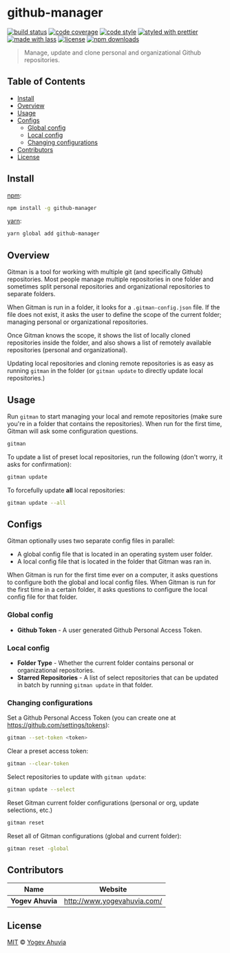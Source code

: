 # github-manager

[![build status](https://img.shields.io/travis/kindofone/github-manager.svg)](https://travis-ci.com/kindofone/github-manager)
[![code coverage](https://img.shields.io/codecov/c/github/kindofone/github-manager.svg)](https://codecov.io/gh/kindofone/github-manager)
[![code style](https://img.shields.io/badge/code_style-XO-5ed9c7.svg)](https://github.com/sindresorhus/xo)
[![styled with prettier](https://img.shields.io/badge/styled_with-prettier-ff69b4.svg)](https://github.com/prettier/prettier)
[![made with lass](https://img.shields.io/badge/made_with-lass-95CC28.svg)](https://lass.js.org)
[![license](https://img.shields.io/github/license/kindofone/github-manager.svg)](LICENSE)
[![npm downloads](https://img.shields.io/npm/dt/github-manager.svg)](https://npm.im/github-manager)

> Manage, update and clone personal and organizational Github repositories.


## Table of Contents

* [Install](#install)
* [Overview](#overview)
* [Usage](#usage)
* [Configs](#configs)
  * [Global config](#global-config)
  * [Local config](#local-config)
  * [Changing configurations](#changing-configurations)
* [Contributors](#contributors)
* [License](#license)


## Install

[npm][]:

```sh
npm install -g github-manager
```

[yarn][]:

```sh
yarn global add github-manager
```


## Overview

Gitman is a tool for working with multiple git (and specifically Github) repositories. Most people manage multiple repositories in one folder and sometimes split personal repositories and organizational repositories to separate folders.

When Gitman is run in a folder, it looks for a `.gitman-config.json` file. If the file does not exist, it asks the user to define the scope of the current folder; managing personal or organizational repositories.

Once Gitman knows the scope, it shows the list of locally cloned repositories inside the folder, and also shows a list of remotely available repositories (personal and organizational).

Updating local repositories and cloning remote repositories is  as easy as running `gitman` in the folder (or `gitman update` to directly update local repositories.)


## Usage

Run `gitman` to start managing your local and remote repositories (make sure you're in a folder that contains the repositories).
When run for the first time, Gitman will ask some configuration questions.

```sh
gitman
```

To update a list of preset local repositories, run the following (don't worry, it asks for confirmation):

```sh
gitman update
```

To forcefully update **all** local repositories:

```sh
gitman update --all
```


## Configs

Gitman optionally uses two separate config files in parallel:

* A global config file that is located in an operating system user folder.
* A local config file that is located in the folder that Gitman was ran in.

When Gitman is run for the first time ever on a computer, it asks questions to configure both the global and local config files.
When Gitman is run for the first time in a certain folder, it asks questions to configure the local config file for that folder.

### Global config

* **Github Token** - A user generated Github Personal Access Token.

### Local config

* **Folder Type** - Whether the current folder contains personal or organizational repositories.
* **Starred Repositories** - A list of select repositories that can be updated in batch by running `gitman update` in that folder.

### Changing configurations

Set a Github Personal Access Token (you can create one at <https://github.com/settings/tokens>):

```sh
gitman --set-token <token>
```

Clear a preset access token:

```sh
gitman --clear-token
```

Select repositories to update with `gitman update`:

```sh
gitman update --select
```

Reset Gitman current folder configurations (personal or org, update selections, etc.)

```sh
gitman reset
```

Reset all of Gitman configurations (global and current folder):

```sh
gitman reset -global
```


## Contributors

| Name             | Website                       |
| ---------------- | ----------------------------- |
| **Yogev Ahuvia** | <http://www.yogevahuvia.com/> |


## License

[MIT](LICENSE) © [Yogev Ahuvia](http://www.yogevahuvia.com/)


## 

[npm]: https://www.npmjs.com/

[yarn]: https://yarnpkg.com/
